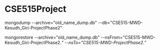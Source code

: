# CSE515Project

mongodump --archive="old_name_dump.db" --db="CSE515-MWD-Kesudh_Giri-ProjectPhase2"

mongorestore --archive="old_name_dump.db" --nsFrom="CSE515-MWD-Kesudh_Giri-ProjectPhase2.*" --nsTo="CSE515-MWD-ProjectPhase2.*"

